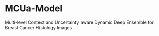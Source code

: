 # MCUa-Model
Multi-level Context and Uncertainty aware Dynamic Deep Ensemble for Breast Cancer Histology Images
